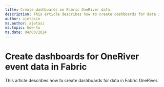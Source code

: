 ```yaml
---
title: Create dashboards on Fabric OneRiver data
description: This article describes how to create dashboards for data in Fabric OneRiver. 
author: ajetasin
ms.author: ajetasi
ms.topic: how-to
ms.date: 04/03/2024
---
```


# Create dashboards for OneRiver event data in Fabric
This article describes how to create dashboards for data in Fabric OneRiver. 